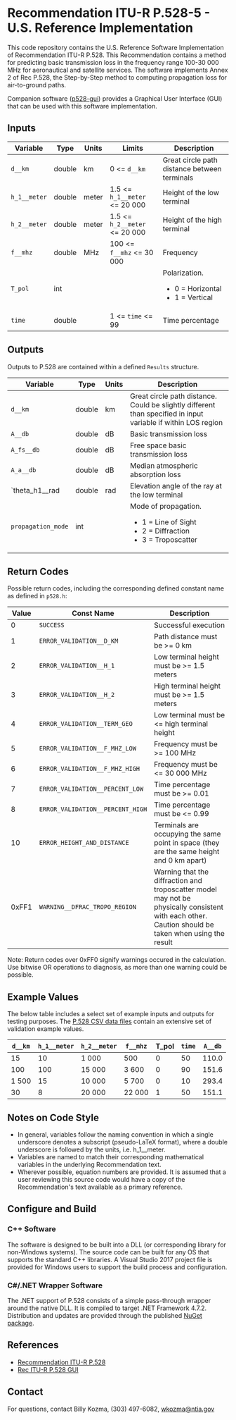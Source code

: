 # Recommendation ITU-R P.528-5 - U.S. Reference Implementation #

This code repository contains the U.S. Reference Software Implementation of Recommendation ITU-R P.528. This Recommendation contains a method for predicting basic transmission loss in the frequency range 100-30 000 MHz for aeronautical and satellite services.  The software implements Annex 2 of Rec P.528, the Step-by-Step method to computing propagation loss for air-to-ground paths.

Companion software ([p528-gui](https://github.com/NTIA/p528-gui)) provides a Graphical User Interface (GUI) that can be used with this software implementation. 

## Inputs ##

| Variable          | Type   | Units | Limits       | Description  |
|-------------------|--------|-------|--------------|--------------|
| `d__km`           | double | km    | 0 <= `d__km` | Great circle path distance between terminals |
| `h_1__meter`      | double | meter | 1.5 <= `h_1__meter` <= 20 000 | Height of the low terminal |
| `h_2__meter`      | double | meter | 1.5 <= `h_2__meter` <= 20 000 | Height of the high terminal |
| `f__mhz`          | double | MHz   | 100 <= `f__mhz` <= 30 000 | Frequency |
| `T_pol`           | int    |       |              | Polarization. <ul><li>0 = Horizontal</li><li>1 = Vertical</li></ul> |
| `time`            | double |       | 1 <= `time` <= 99 | Time percentage |
 
## Outputs ##

Outputs to P.528 are contained within a defined `Results` structure.

| Variable   | Type   | Units | Description |
|------------|--------|-------|-------------|
| `d__km`    | double | km    | Great circle path distance.  Could be slightly different than specified in input variable if within LOS region |
| `A__db`    | double | dB    | Basic transmission loss |
| `A_fs__db` | double | dB    | Free space basic transmission loss |
| `A_a__db`  | double | dB    | Median atmospheric absorption loss |
| `theta_h1__rad | double | rad | Elevation angle of the ray at the low terminal |
| `propagation_mode` | int |  | Mode of propagation. <ul><li>1 = Line of Sight</li><li>2 = Diffraction</li><li>3 = Troposcatter</li></ul> |

## Return Codes ##

Possible return codes, including the corresponding defined constant name as defined in `p528.h`:

| Value | Const Name                       | Description  |
| ------|----------------------------------|--------------|
|     0 | `SUCCESS`                        | Successful execution |
|     1 | `ERROR_VALIDATION__D_KM`         | Path distance must be >= 0 km |
|     2 | `ERROR_VALIDATION__H_1`          | Low terminal height must be >= 1.5 meters |
|     3 | `ERROR_VALIDATION__H_2`          | High terminal height must be >= 1.5 meters |
|     4 | `ERROR_VALIDATION__TERM_GEO`     | Low terminal must be <= high terminal height |
|     5 | `ERROR_VALIDATION__F_MHZ_LOW`    | Frequency must be >= 100 MHz |
|     6 | `ERROR_VALIDATION__F_MHZ_HIGH`   | Frequency must be <= 30 000 MHz |
|     7 | `ERROR_VALIDATION__PERCENT_LOW`  | Time percentage must be >= 0.01 |
|     8 | `ERROR_VALIDATION__PERCENT_HIGH` | Time percentage must be <= 0.99 |
|    10 | `ERROR_HEIGHT_AND_DISTANCE`      | Terminals are occupying the same point in space (they are the same height and 0 km apart) |
| 0xFF1 | `WARNING__DFRAC_TROPO_REGION`    | Warning that the diffraction and troposcatter model may not be physically consistent with each other. Caution should be taken when using the result |

Note: Return codes over 0xFF0 signify warnings occured in the calculation.  Use bitwise OR operations to diagnosis, as more than one warning could be possible.

## Example Values ##

The below table includes a select set of example inputs and outputs for testing purposes. The [P.528 CSV data files](https://www.itu.int/rec/R-REC-P.528/en) contain an extensive set of validation example values.

| `d__km` | `h_1__meter` | `h_2__meter` | `f__mhz` | T_pol | `time` | `A__db` |
| --------|--------------|--------------|----------|-------|--------|---------|
|      15 |           10 |        1 000 |      500 |     0 |     50 |   110.0 |
|     100 |          100 |       15 000 |    3 600 |     0 |     90 |   151.6 |
|   1 500 |           15 |       10 000 |    5 700 |     0 |     10 |   293.4 |
|      30 |            8 |       20 000 |   22 000 |     1 |     50 |   151.1 |

## Notes on Code Style ##

 * In general, variables follow the naming convention in which a single underscore denotes a subscript (pseudo-LaTeX format), where a double underscore is followed by the units, i.e. h_1__meter.
 * Variables are named to match their corresponding mathematical variables in the underlying Recommendation text.
 * Wherever possible, equation numbers are provided.  It is assumed that a user reviewing this source code would have a copy of the Recommendation's text available as a primary reference.

## Configure and Build ##

### C++ Software

The software is designed to be built into a DLL (or corresponding library for non-Windows systems).  The source code can be built for any OS that supports the standard C++ libraries.  A Visual Studio 2017 project file is provided for Windows users to support the build process and configuration.

### C#/.NET Wrapper Software

The .NET support of P.528 consists of a simple pass-through wrapper around the native DLL.  It is compiled to target .NET Framework 4.7.2.  Distribution and updates are provided through the published [NuGet package](https://github.com/NTIA/p528/packages).

## References ##

 * [Recommendation ITU-R P.528](https://www.itu.int/rec/R-REC-P.528/en)
 * [Rec ITU-R P.528 GUI](https://github.com/NTIA/p528-gui)

## Contact ##

For questions, contact Billy Kozma, (303) 497-6082, wkozma@ntia.gov
